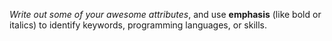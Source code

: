 *Write out some of your awesome attributes*, and use **emphasis** (like bold or italics) to identify keywords, programming languages, or skills. 
